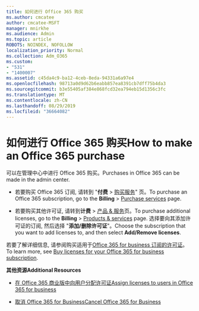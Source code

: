 ```yaml
---
title: 如何进行 Office 365 购买
ms.author: cmcatee
author: cmcatee-MSFT
manager: mnirkhe
ms.audience: Admin
ms.topic: article
ROBOTS: NOINDEX, NOFOLLOW
localization_priority: Normal
ms.collection: Adm_O365
ms.custom:
- "531"
- "1400007"
ms.assetid: c45da4c9-ba12-4ceb-8eda-94331a6a97e4
ms.openlocfilehash: 98713a0d9d62b6eabb857ea8391cb7dff75b4da3
ms.sourcegitcommit: b3e55405af384e868fcd32ea794eb15d1356c3fc
ms.translationtype: MT
ms.contentlocale: zh-CN
ms.lasthandoff: 08/29/2019
ms.locfileid: "36664082"
---
```

# <a name="how-to-make-an-office-365-purchase"></a><span data-ttu-id="ae5ee-102">如何进行 Office 365 购买</span><span class="sxs-lookup"><span data-stu-id="ae5ee-102">How to make an Office 365 purchase</span></span>

<span data-ttu-id="ae5ee-103">可以在管理中心中进行 Office 365 购买。</span><span class="sxs-lookup"><span data-stu-id="ae5ee-103">Purchases in Office 365 can be made in the admin center.</span></span>
  
- <span data-ttu-id="ae5ee-104">若要购买 Office 365 订阅, 请转到 "**付费** \> [购买服务](https://go.microsoft.com/fwlink/p/?linkid=868433)" 页。</span><span class="sxs-lookup"><span data-stu-id="ae5ee-104">To purchase an Office 365 subscription, go to the **Billing** \> [Purchase services](https://go.microsoft.com/fwlink/p/?linkid=868433) page.</span></span>

- <span data-ttu-id="ae5ee-105">若要购买其他许可证, 请转到**计费** \> [产品 & 服务](https://go.microsoft.com/fwlink/p/?linkid=842054)页。</span><span class="sxs-lookup"><span data-stu-id="ae5ee-105">To purchase additional licenses, go to the **Billing** \> [Products & services](https://go.microsoft.com/fwlink/p/?linkid=842054) page.</span></span> <span data-ttu-id="ae5ee-106">选择要向其添加许可证的订阅, 然后选择 "**添加/删除许可证**"。</span><span class="sxs-lookup"><span data-stu-id="ae5ee-106">Choose the subscription that you want to add licenses to, and then select **Add/Remove licenses**.</span></span>
  
<span data-ttu-id="ae5ee-107">若要了解详细信息, 请参阅购买适用于[Office 365 for business 订阅的许可证](https://docs.microsoft.com/office365/admin/subscriptions-and-billing/buy-licenses)。</span><span class="sxs-lookup"><span data-stu-id="ae5ee-107">To learn more, see [Buy licenses for your Office 365 for business subscription](https://docs.microsoft.com/office365/admin/subscriptions-and-billing/buy-licenses).</span></span>

<span data-ttu-id="ae5ee-108">**其他资源**</span><span class="sxs-lookup"><span data-stu-id="ae5ee-108">**Additional Resources**</span></span>
  
- [<span data-ttu-id="ae5ee-109">在 Office 365 商业版中向用户分配许可证</span><span class="sxs-lookup"><span data-stu-id="ae5ee-109">Assign licenses to users in Office 365 for business</span></span>](https://docs.microsoft.com/office365/admin/subscriptions-and-billing/assign-licenses-to-users)

- [<span data-ttu-id="ae5ee-110">取消 Office 365 for Business</span><span class="sxs-lookup"><span data-stu-id="ae5ee-110">Cancel Office 365 for Business</span></span>](https://docs.microsoft.com/office365/admin/subscriptions-and-billing/cancel-your-subscription)